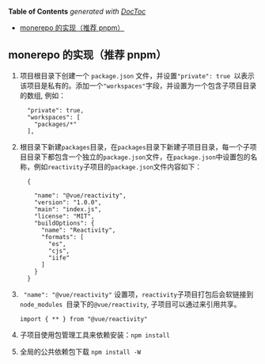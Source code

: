 <!-- START doctoc generated TOC please keep comment here to allow auto update -->
<!-- DON'T EDIT THIS SECTION, INSTEAD RE-RUN doctoc TO UPDATE -->
**Table of Contents**  *generated with [DocToc](https://github.com/thlorenz/doctoc)*

- [monerepo 的实现（推荐 pnpm）](#monerepo-%E7%9A%84%E5%AE%9E%E7%8E%B0%E6%8E%A8%E8%8D%90-pnpm)

<!-- END doctoc generated TOC please keep comment here to allow auto update -->

## monerepo 的实现（推荐 pnpm）

1.  项目根目录下创建一个 `package.json` 文件，并设置`"private": true `以表示该项目是私有的。添加一个`"workspaces"`字段，并设置为一个包含子项目目录的数组, 例如：

    ```
      "private": true,
      "workspaces": [
        "packages/*"
      ],
    ```

2.  根目录下新建`packages`目录，在`packages`目录下新建子项目目录，每一个子项目目录下都包含一个独立的`package.json`文件，在`package.json`中设置包的名称，例如`reactivity`子项目的`package.json`文件内容如下：

    ```
      {

        "name": "@vue/reactivity",
        "version": "1.0.0",
        "main": "index.js",
        "license": "MIT",
        "buildOptions": {
          "name": "Reactivity",
          "formats": [
            "es",
            "cjs",
            "iife"
          ]
        }
      }
    ```

3.  ` "name": "@vue/reactivity"` 设置项，`reactivity`子项目打包后会软链接到 `node_modules `目录下的`@vue/reactivity`, 子项目可以通过来引用共享。

    `import { ** } from "@vue/reactivity"`

4.  子项目使用包管理工具来依赖安装：`npm install`
5.  全局的公共依赖包下载
    `npm install -W`
